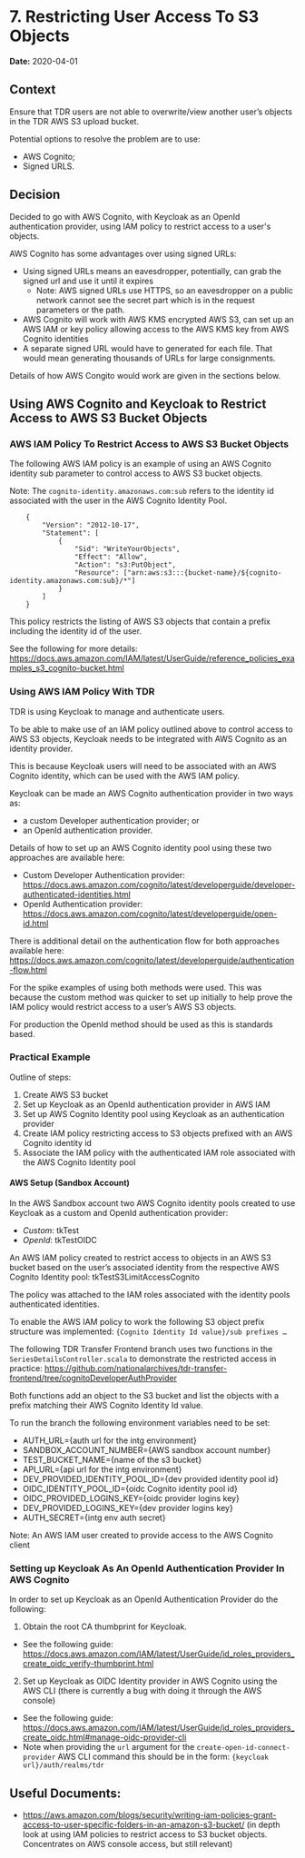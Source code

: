 # 7. Restricting User Access To S3 Objects

**Date:** 2020-04-01

## Context

Ensure that TDR users are not able to overwrite/view another user’s objects in the TDR AWS S3 upload bucket.

Potential options to resolve the problem are to use:
* AWS Cognito;
* Signed URLS.

## Decision

Decided to go with AWS Cognito, with Keycloak as an OpenId authentication provider, using IAM policy to restrict access to a user's objects.

AWS Cognito has some advantages over using signed URLs:
* Using signed URLs means an eavesdropper, potentially, can grab the signed url and use it until it expires
  * Note: AWS signed URLs use HTTPS, so an eavesdropper on a public network cannot see the secret part which is in the request parameters or the path.
* AWS Cognito will work with AWS KMS encrypted AWS S3, can set up an AWS IAM or key policy allowing access to the AWS KMS key from AWS Cognito identities
* A separate signed URL would have to generated for each file. That would mean generating thousands of URLs for large consignments.

Details of how AWS Congito would work are given in the sections below.

## Using AWS Cognito and Keycloak to Restrict Access to AWS S3 Bucket Objects

### AWS IAM Policy To Restrict Access to AWS S3 Bucket Objects

The following AWS IAM policy is an example of using an AWS Cognito identity sub parameter to control access to AWS S3 bucket objects.

Note: The `cognito-identity.amazonaws.com:sub` refers to the identity id associated with the user in the AWS Cognito Identity Pool.

```
    {
        "Version": "2012-10-17", 
        "Statement": [
            {
                "Sid": "WriteYourObjects",
                "Effect": "Allow",
                "Action": "s3:PutObject",
                "Resource": ["arn:aws:s3:::{bucket-name}/${cognito-identity.amazonaws.com:sub}/*"]                
            }
        ]
    }
```

This policy restricts the listing of AWS S3 objects that contain a prefix including the identity id of the user.

See the following for more details: https://docs.aws.amazon.com/IAM/latest/UserGuide/reference_policies_examples_s3_cognito-bucket.html

### Using AWS IAM Policy With TDR

TDR is using Keycloak to manage and authenticate users. 

To be able to make use of an IAM policy outlined above to control access to AWS S3 objects, Keycloak needs to be integrated with AWS Cognito as an identity provider.

This is because Keycloak users will need to be associated with an AWS Cognito identity, which can be used with the AWS IAM policy.

Keycloak can be made an AWS Cognito authentication provider in two ways as:
* a custom Developer authentication provider; or 
* an OpenId authentication provider.

Details of how to set up an AWS Cognito identity pool using these two approaches are available here:
* Custom Developer Authentication provider: https://docs.aws.amazon.com/cognito/latest/developerguide/developer-authenticated-identities.html
* OpenId Authentication provider: https://docs.aws.amazon.com/cognito/latest/developerguide/open-id.html

There is additional detail on the authentication flow for both approaches available here: https://docs.aws.amazon.com/cognito/latest/developerguide/authentication-flow.html

For the spike examples of using both methods were used. This was because the custom method was quicker to set up initially to help prove the IAM policy would restrict access to a user’s AWS S3 objects.

For production the OpenId method should be used as this is standards based.

### Practical Example

Outline of steps:
1. Create AWS S3 bucket
2. Set up Keycloak as an OpenId authentication provider in AWS IAM
3. Set up AWS Cognito Identity pool using Keycloak as an authentication provider
4. Create IAM policy restricting access to S3 objects prefixed with an AWS Cognito identity id
5. Associate the IAM policy with the authenticated IAM role associated with the AWS Cognito Identity pool

#### AWS Setup (Sandbox Account)

In the AWS Sandbox account two AWS Cognito identity pools created to use Keycloak as a custom and OpenId authentication provider:
* *Custom*: tkTest
* *OpenId*: tkTestOIDC

An AWS IAM policy created to restrict access to objects in an AWS S3 bucket based on the user’s associated identity from the respective AWS Cognito Identity pool: tkTestS3LimitAccessCognito

The policy was attached to the IAM roles associated with the identity pools authenticated identities.

To enable the AWS IAM policy to work the following S3 object prefix structure was implemented: `{Cognito Identity Id value}/sub prefixes …`

The following TDR Transfer Frontend branch uses two functions in the `SeriesDetailsController.scala` to demonstrate the restricted access in practice: https://github.com/nationalarchives/tdr-transfer-frontend/tree/cognitoDeveloperAuthProvider

Both functions add an object to the S3 bucket and list the objects with a prefix matching their AWS Cognito Identity Id value.

To run the branch the following environment variables need to be set:
* AUTH_URL={auth url for the intg environment}
* SANDBOX_ACCOUNT_NUMBER={AWS sandbox account number}
* TEST_BUCKET_NAME={name of the s3 bucket}
* API_URL={api url for the intg environment}
* DEV_PROVIDED_IDENTITY_POOL_ID={dev provided identity pool id}
* OIDC_IDENTITY_POOL_ID={oidc Cognito identity pool id}
* OIDC_PROVIDED_LOGINS_KEY={oidc provider logins key}
* DEV_PROVIDED_LOGINS_KEY={dev provider logins key}
* AUTH_SECRET={intg env auth secret}

Note: An AWS IAM user created to provide access to the AWS Cognito client

### Setting up Keycloak As An OpenId Authentication Provider In AWS Cognito

In order to set up Keycloak as an OpenId Authentication Provider do the following:
1. Obtain the root CA thumbprint for Keycloak. 
* See the following guide: https://docs.aws.amazon.com/IAM/latest/UserGuide/id_roles_providers_create_oidc_verify-thumbprint.html
2. Set up Keycloak as OIDC Identity provider in AWS Cognito using the AWS CLI (there is currently a bug with doing it through the AWS console)
* See the following guide: https://docs.aws.amazon.com/IAM/latest/UserGuide/id_roles_providers_create_oidc.html#manage-oidc-provider-cli
* Note when providing the `url` argument for the `create-open-id-connect-provider` AWS CLI command this should be in the form: `{keycloak url}/auth/realms/tdr`

## Useful Documents:
* https://aws.amazon.com/blogs/security/writing-iam-policies-grant-access-to-user-specific-folders-in-an-amazon-s3-bucket/ (in depth look at using IAM policies to restrict access to S3 bucket objects. Concentrates on AWS console access, but still relevant)
